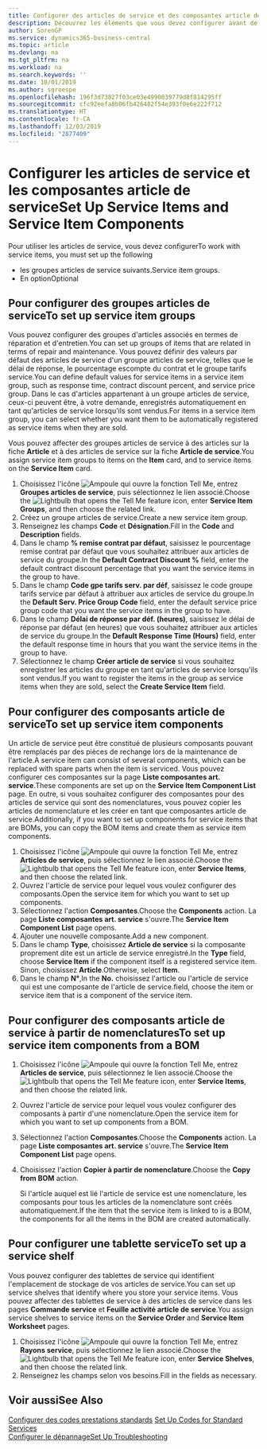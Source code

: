 ```yaml
---
title: Configurer des articles de service et des composantes article de service | Microsoft Docs
description: Découvrez les éléments que vous devez configurer avant de pouvoir utiliser des articles de service, notamment les valeurs par défaut telles que le délai de réponse, le pourcentage escompte de paiement contrat et le groupe tarifs service.
author: SorenGP
ms.service: dynamics365-business-central
ms.topic: article
ms.devlang: na
ms.tgt_pltfrm: na
ms.workload: na
ms.search.keywords: ''
ms.date: 10/01/2019
ms.author: sgroespe
ms.openlocfilehash: 196f3d73827f03ce03e4990039779d8f814295ff
ms.sourcegitcommit: cfc92eefa8b06fb426482f54e393f0e6e222f712
ms.translationtype: HT
ms.contentlocale: fr-CA
ms.lasthandoff: 12/03/2019
ms.locfileid: "2877409"
---
```

# <a name="set-up-service-items-and-service-item-components"></a><span data-ttu-id="6c965-103">Configurer les articles de service et les composantes article de service</span><span class="sxs-lookup"><span data-stu-id="6c965-103">Set Up Service Items and Service Item Components</span></span>
<span data-ttu-id="6c965-104">Pour utiliser les articles de service, vous devez configurer</span><span class="sxs-lookup"><span data-stu-id="6c965-104">To work with service items, you must set up the following</span></span>

* <span data-ttu-id="6c965-105">les groupes articles de service suivants.</span><span class="sxs-lookup"><span data-stu-id="6c965-105">Service item groups.</span></span>
* <span data-ttu-id="6c965-106">En option</span><span class="sxs-lookup"><span data-stu-id="6c965-106">Optional</span></span>

## <a name="to-set-up-service-item-groups"></a><span data-ttu-id="6c965-107">Pour configurer des groupes articles de service</span><span class="sxs-lookup"><span data-stu-id="6c965-107">To set up service item groups</span></span>
<span data-ttu-id="6c965-108">Vous pouvez configurer des groupes d'articles associés en termes de réparation et d'entretien.</span><span class="sxs-lookup"><span data-stu-id="6c965-108">You can set up groups of items that are related in terms of repair and maintenance.</span></span> <span data-ttu-id="6c965-109">Vous pouvez définir des valeurs par défaut des articles de service d'un groupe articles de service, telles que le délai de réponse, le pourcentage escompte du contrat et le groupe tarifs service.</span><span class="sxs-lookup"><span data-stu-id="6c965-109">You can define default values for service items in a service item group, such as response time, contract discount percent, and service price group.</span></span> <span data-ttu-id="6c965-110">Dans le cas d'articles appartenant à un groupe articles de service, ceux-ci peuvent être, à votre demande, enregistrés automatiquement en tant qu'articles de service lorsqu'ils sont vendus.</span><span class="sxs-lookup"><span data-stu-id="6c965-110">For items in a service item group, you can select whether you want them to be automatically registered as service items when they are sold.</span></span>  

<span data-ttu-id="6c965-111">Vous pouvez affecter des groupes articles de service à des articles sur la fiche **Article** et à des articles de service sur la fiche **Article de service**.</span><span class="sxs-lookup"><span data-stu-id="6c965-111">You assign service item groups to items on the **Item** card, and to service items on the **Service Item** card.</span></span>  

1. <span data-ttu-id="6c965-112">Choisissez l'icône ![Ampoule qui ouvre la fonction Tell Me](media/ui-search/search_small.png "Dites-moi ce que vous voulez faire"), entrez **Groupes articles de service**, puis sélectionnez le lien associé.</span><span class="sxs-lookup"><span data-stu-id="6c965-112">Choose the ![Lightbulb that opens the Tell Me feature](media/ui-search/search_small.png "Tell me what you want to do") icon, enter **Service Item Groups**, and then choose the related link.</span></span>  
2. <span data-ttu-id="6c965-113">Créez un groupe articles de service.</span><span class="sxs-lookup"><span data-stu-id="6c965-113">Create a new service item group.</span></span>  
3. <span data-ttu-id="6c965-114">Renseignez les champs **Code** et **Désignation**.</span><span class="sxs-lookup"><span data-stu-id="6c965-114">Fill in the **Code** and **Description** fields.</span></span>  
4. <span data-ttu-id="6c965-115">Dans le champ **% remise contrat par défaut**, saisissez le pourcentage remise contrat par défaut que vous souhaitez attribuer aux articles de service du groupe.</span><span class="sxs-lookup"><span data-stu-id="6c965-115">In the **Default Contract Discount %** field, enter the default contract discount percentage that you want the service items in the group to have.</span></span>  
5. <span data-ttu-id="6c965-116">Dans le champ **Code gpe tarifs serv. par déf**, saisissez le code groupe tarifs service par défaut à attribuer aux articles de service du groupe.</span><span class="sxs-lookup"><span data-stu-id="6c965-116">In the **Default Serv. Price Group Code** field, enter the default service price group code that you want the service items in the group to have.</span></span>  
6. <span data-ttu-id="6c965-117">Dans le champ **Délai de réponse par déf. (heures)**, saisissez le délai de réponse par défaut (en heures) que vous souhaitez attribuer aux articles de service du groupe.</span><span class="sxs-lookup"><span data-stu-id="6c965-117">In the **Default Response Time (Hours)** field, enter the default response time in hours that you want the service items in the group to have.</span></span>  
7. <span data-ttu-id="6c965-118">Sélectionnez le champ **Créer article de service** si vous souhaitez enregistrer les articles du groupe en tant qu'articles de service lorsqu'ils sont vendus.</span><span class="sxs-lookup"><span data-stu-id="6c965-118">If you want to register the items in the group as service items when they are sold, select the **Create Service Item** field.</span></span>  

## <a name="to-set-up-service-item-components"></a><span data-ttu-id="6c965-119">Pour configurer des composants article de service</span><span class="sxs-lookup"><span data-stu-id="6c965-119">To set up service item components</span></span>
<span data-ttu-id="6c965-120">Un article de service peut être constitué de plusieurs composants pouvant être remplacés par des pièces de rechange lors de la maintenance de l'article.</span><span class="sxs-lookup"><span data-stu-id="6c965-120">A service item can consist of several components, which can be replaced with spare parts when the item is serviced.</span></span> <span data-ttu-id="6c965-121">Vous pouvez configurer ces composantes sur la page **Liste composantes art. service**.</span><span class="sxs-lookup"><span data-stu-id="6c965-121">These components are set up on the **Service Item Component List** page.</span></span> <span data-ttu-id="6c965-122">En outre, si vous souhaitez configurer des composantes pour des articles de service qui sont des nomenclatures, vous pouvez copier les articles de nomenclature et les créer en tant que composantes article de service.</span><span class="sxs-lookup"><span data-stu-id="6c965-122">Additionally, if you want to set up components for service items that are BOMs, you can copy the BOM items and create them as service item components.</span></span>

1. <span data-ttu-id="6c965-123">Choisissez l'icône ![Ampoule qui ouvre la fonction Tell Me](media/ui-search/search_small.png "Dites-moi ce que vous voulez faire"), entrez **Articles de service**, puis sélectionnez le lien associé.</span><span class="sxs-lookup"><span data-stu-id="6c965-123">Choose the ![Lightbulb that opens the Tell Me feature](media/ui-search/search_small.png "Tell me what you want to do") icon, enter **Service Items**, and then choose the related link.</span></span>
2. <span data-ttu-id="6c965-124">Ouvrez l'article de service pour lequel vous voulez configurer des composants.</span><span class="sxs-lookup"><span data-stu-id="6c965-124">Open the service item for which you want to set up components.</span></span>  
3. <span data-ttu-id="6c965-125">Sélectionnez l'action **Composantes**.</span><span class="sxs-lookup"><span data-stu-id="6c965-125">Choose the **Components** action.</span></span> <span data-ttu-id="6c965-126">La page **Liste composantes art. service** s'ouvre.</span><span class="sxs-lookup"><span data-stu-id="6c965-126">The **Service Item Component List** page opens.</span></span>  
4. <span data-ttu-id="6c965-127">Ajouter une nouvelle composante.</span><span class="sxs-lookup"><span data-stu-id="6c965-127">Add a new component.</span></span>  
5. <span data-ttu-id="6c965-128">Dans le champ **Type**, choisissez **Article de service** si la composante proprement dite est un article de service enregistré.</span><span class="sxs-lookup"><span data-stu-id="6c965-128">In the **Type** field, choose **Service Item** if the component itself is a registered service item.</span></span> <span data-ttu-id="6c965-129">Sinon, choisissez **Article**.</span><span class="sxs-lookup"><span data-stu-id="6c965-129">Otherwise, select **Item**.</span></span>  
6. <span data-ttu-id="6c965-130">Dans le champ **N°**,</span><span class="sxs-lookup"><span data-stu-id="6c965-130">In the **No.**</span></span> <span data-ttu-id="6c965-131">choisissez l'article ou l'article de service qui est une composante de l'article de service.</span><span class="sxs-lookup"><span data-stu-id="6c965-131">field, choose the item or service item that is a component of the service item.</span></span>  

## <a name="to-set-up-service-item-components-from-a-bom"></a><span data-ttu-id="6c965-132">Pour configurer des composants article de service à partir de nomenclatures</span><span class="sxs-lookup"><span data-stu-id="6c965-132">To set up service item components from a BOM</span></span>
1.  <span data-ttu-id="6c965-133">Choisissez l'icône ![Ampoule qui ouvre la fonction Tell Me](media/ui-search/search_small.png "Dites-moi ce que vous voulez faire"), entrez **Articles de service**, puis sélectionnez le lien associé.</span><span class="sxs-lookup"><span data-stu-id="6c965-133">Choose the ![Lightbulb that opens the Tell Me feature](media/ui-search/search_small.png "Tell me what you want to do") icon, enter **Service Items**, and then choose the related link.</span></span>  
2. <span data-ttu-id="6c965-134">Ouvrez l'article de service pour lequel vous voulez configurer des composants à partir d'une nomenclature.</span><span class="sxs-lookup"><span data-stu-id="6c965-134">Open the service item for which you want to set up components from a BOM.</span></span>  
3. <span data-ttu-id="6c965-135">Sélectionnez l'action **Composantes**.</span><span class="sxs-lookup"><span data-stu-id="6c965-135">Choose the **Components** action.</span></span> <span data-ttu-id="6c965-136">La page **Liste composantes art. service** s'ouvre.</span><span class="sxs-lookup"><span data-stu-id="6c965-136">The **Service Item Component List** page opens.</span></span>  
4. <span data-ttu-id="6c965-137">Choisissez l'action **Copier à partir de nomenclature**.</span><span class="sxs-lookup"><span data-stu-id="6c965-137">Choose the **Copy from BOM** action.</span></span>  

    <span data-ttu-id="6c965-138">Si l'article auquel est lié l'article de service est une nomenclature, les composants pour tous les articles de la nomenclature sont créés automatiquement.</span><span class="sxs-lookup"><span data-stu-id="6c965-138">If the item that the service item is linked to is a BOM, the components for all the items in the BOM are created automatically.</span></span>  

## <a name="to-set-up-a-service-shelf"></a><span data-ttu-id="6c965-139">Pour configurer une tablette service</span><span class="sxs-lookup"><span data-stu-id="6c965-139">To set up a service shelf</span></span>
<span data-ttu-id="6c965-140">Vous pouvez configurer des tablettes de service qui identifient l'emplacement de stockage de vos articles de service.</span><span class="sxs-lookup"><span data-stu-id="6c965-140">You can set up service shelves that identify where you store your service items.</span></span> <span data-ttu-id="6c965-141">Vous pouvez affecter des tablettes de service à des articles de service dans les pages **Commande service** et **Feuille activité article de service**.</span><span class="sxs-lookup"><span data-stu-id="6c965-141">You assign service shelves to service items on the **Service Order** and **Service Item Worksheet** pages.</span></span>  

1. <span data-ttu-id="6c965-142">Choisissez l'icône ![Ampoule qui ouvre la fonction Tell Me](media/ui-search/search_small.png "Dites-moi ce que vous voulez faire"), entrez **Rayons service**, puis sélectionnez le lien associé.</span><span class="sxs-lookup"><span data-stu-id="6c965-142">Choose the ![Lightbulb that opens the Tell Me feature](media/ui-search/search_small.png "Tell me what you want to do") icon, enter **Service Shelves**, and then choose the related link.</span></span>
2. <span data-ttu-id="6c965-143">Renseignez les champs selon vos besoins.</span><span class="sxs-lookup"><span data-stu-id="6c965-143">Fill in the fields as necessary.</span></span>

## <a name="see-also"></a><span data-ttu-id="6c965-144">Voir aussi</span><span class="sxs-lookup"><span data-stu-id="6c965-144">See Also</span></span>
<span data-ttu-id="6c965-145">[Configurer des codes prestations standards](service-how-setup-service-coding.md) </span><span class="sxs-lookup"><span data-stu-id="6c965-145">[Set Up Codes for Standard Services](service-how-setup-service-coding.md) </span></span>  
[<span data-ttu-id="6c965-146">Configurer le dépannage</span><span class="sxs-lookup"><span data-stu-id="6c965-146">Set Up Troubleshooting</span></span>](service-how-setup-troubleshooting.md)
